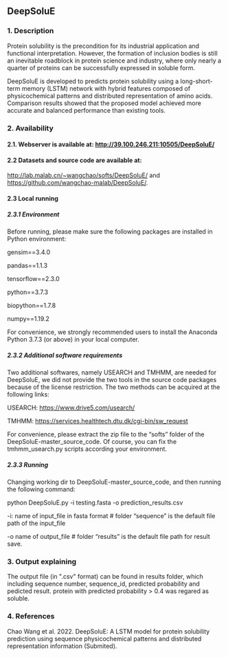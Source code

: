 ## DeepSoluE

### 1. Description
Protein solubility is the precondition for its industrial application and functional interpretation. However, the formation of inclusion bodies is still an inevitable roadblock in protein science and industry, where only nearly a quarter of proteins can be successfully expressed in soluble form.

DeepSoluE is developed to predicts protein solubility using a long-short-term memory (LSTM) network with hybrid features composed of physicochemical patterns and distributed representation of amino acids. Comparison results showed that the proposed model achieved more accurate and balanced performance than existing tools.

### 2. Availability
#### 2.1. Webserver is available at: http://39.100.246.211:10505/DeepSoluE/

#### 2.2 Datasets and source code are available at:
 http://lab.malab.cn/~wangchao/softs/DeepSoluE/ and https://github.com/wangchao-malab/DeepSoluE/.
 
#### 2.3 Local running
##### 2.3.1 Environment
Before running, please make sure the following packages are installed in Python environment:

gensim==3.4.0

pandas==1.1.3

tensorflow==2.3.0

python==3.7.3

biopython==1.7.8

numpy==1.19.2

For convenience, we strongly recommended users to install the Anaconda Python 3.7.3 (or above) in your local computer.

##### 2.3.2 Additional software requirements
Two additional softwares, namely USEARCH and TMHMM, are needed for DeepSoluE, we did not provide the two tools in the source code packages because of the license restriction. The two methods can be acquired at the following links:

USEARCH: https://www.drive5.com/usearch/

TMHMM: https://services.healthtech.dtu.dk/cgi-bin/sw_request

For convenience, please extract the zip file to the “softs” folder of the DeepSoluE-master_source_code. Of course, you can fix the tmhmm_usearch.py scripts according your environment.

##### 2.3.3 Running
Changing working dir to DeepSoluE-master_source_code, and then running the following command:

python DeepSoluE.py -i testing.fasta -o prediction_results.csv

-i: name of input_file in fasta format   # folder “sequence” is the default file path of the input_file

-o name of output_file              # folder “results” is the default file path for result save.

### 3. Output explaining
The output file (in ".csv" format) can be found in results folder, which including sequence number, sequence_id, predicted probability and pedicted result.
protein with predicted probability > 0.4 was regared as soluble.

### 4. References
Chao Wang et al. 2022. DeepSoluE: A LSTM model for protein solubility prediction using sequence physicochemical patterns and distributed representation information (Submited).
